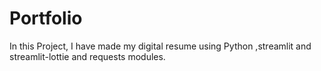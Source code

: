 # Portfolio
In this Project, I have made my digital resume using Python ,streamlit and streamlit-lottie and requests modules.

